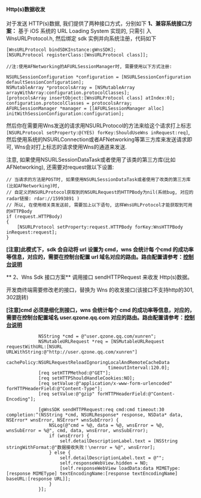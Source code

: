 #### Http(s)数据收发
对于发送 HTTP(s)数据, 我们提供了两种接口方式，分别如下
**1、兼容系统接口方案：**
基于 iOS 系统的 URL Loading System 实现的, 只需引 入WnsURLProtocol.h, 然后绑定 sdk 实例并向系统注册，代码如下

```
[WnsURLProtocol bindSDKInstance:gWnsSDK];
[NSURLProtocol registerClass:[WnsURLProtocol class]];

//注:使用AFNetworking的AFURLSessionManager时, 需要使用以下方式注册:

NSURLSessionConfiguration *configuration = [NSURLSessionConfiguration defaultSessionConfiguration];
NSMutableArray *protocolsArray = [NSMutableArray arrayWithArray:configuration.protocolClasses];
[protocolsArray insertObject:[WnsURLProtocol class] atIndex:0];
configuration.protocolClasses = protocolsArray;
AFURLSessionManager *manager = [[AFURLSessionManager alloc] initWithSessionConfiguration:configuration];
```

然后你在需要用Wns发送的请求用NSURLProtocol的方法来给这个请求打上标志```[NSURLProtocol setProperty:@(YES) forKey:ShouldUseWns inRequest:req]```, 然后使用系统的NSURLConnection或者AFNetworking等第三方库来发送请求即可, Wns会对打上标志的请求使用Wns的通道来发送.

注意, 如果使用NSURLSessionDataTask或者使用了该类的第三方库(比如AFNetworking), 还需要对request做以下设置:

```
// 当请求的方法是POST时, 如果使用NSURLSessionDataTask或者使用了改类的第三方库(比如AFNetworking)时,
// 自定义的NSURLProtocol获取到的NSURLRequest的HTTPBody为nil(系统bug, 对应的radar链接: rdar://15993891 )
// 所以, 在使用相关类发送前, 需要加上以下语句, 这样WnsURLProtocol才能获取到可用的HTTPBody
if (request.HTTPBody)
{
    [NSURLProtocol setProperty:request.HTTPBody forKey:WnsHTTPBody inRequest:request];
}
```
**[注意]此模式下，sdk 会自动将 url 设置为 cmd，wns 会统计每 个cmd 的成功率等信息，对应的，需要在控制台配置 url 域名对应的路由。路由配置请参考：[控制台说明](http://cloud.tencent.com/doc/product/276/%E6%8E%A7%E5%88%B6%E5%8F%B0%E8%AF%B4%E6%98%8E)**

** 2、Wns Sdk 接口方案**
调用接口 sendHTTPRequest 来收发 Http(s)数据。

开发商终端需要修改老的接口，替换为 Wns 的收发接口(该接口不支持http的301, 302跳转)

**[注意]cmd 必须是细化到接口，wns 会统计每个 cmd 的成功率等信息，对应的，需要在控制台配置域名 user.qzone.qq.com 对应的路由。路由配置请参考：[控制台说明](http://cloud.tencent.com/doc/product/276/%E6%8E%A7%E5%88%B6%E5%8F%B0%E8%AF%B4%E6%98%8E)**
```
            NSString *cmd = @"user.qzone.qq.com/xunren";  
            NSMutableURLRequest *req = [NSMutableURLRequest requestWithURL:[NSURL URLWithString:@"http://user.qzone.qq.com/xunren"]
                                          cachePolicy:NSURLRequestReloadIgnoringLocalAndRemoteCacheData
                                      timeoutInterval:120.0];
            [req setHTTPMethod:@"GET"];
            [req setHTTPShouldHandleCookies:NO];
            [req setValue:@"application/x-www-form-urlencoded" forHTTPHeaderField:@"Content-Type"];
            [req setValue:@"gzip" forHTTPHeaderField:@"Content-Encoding"];

            [gWnsSDK sendHTTPRequest:req cmd:cmd timeout:30 completion:^(NSString *cmd, NSURLResponse* response, NSData* data, NSError* wnsError, NSError* wnsSubError) {
                NSLog(@"cmd = %@, data = %@, wnsError = %@, wnsSubError = %@", cmd, data, wnsError, wnsSubError);
                if (wnsError) {
                    self.detailDescriptionLabel.text = [NSString stringWithFormat:@"数据接收失败！\nerror = %@", wnsError];
                } else {
                    self.detailDescriptionLabel.text = @"";
                    self.responseWebView.hidden = NO;
                    [self.responseWebView loadData:data MIMEType:[response MIMEType] textEncodingName:[response textEncodingName] baseURL:[response URL]];
                }
            }];
```